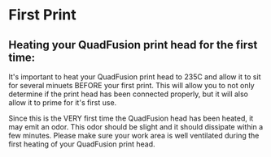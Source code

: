 # First Print

## Heating your QuadFusion print head for the first time:

It's important to heat your QuadFusion print head to 235C and allow it to sit for several minuets BEFORE your first print. This will allow you to not only determine if the print head has been connected properly, but it will also allow it to prime for it's first use. 

Since this is the VERY first time the QuadFusion head has been heated, it may emit an odor. This odor should be slight and it should dissipate within a few minutes. Please make sure your work area is well ventilated during the first heating of your QuadFusion print head.  

